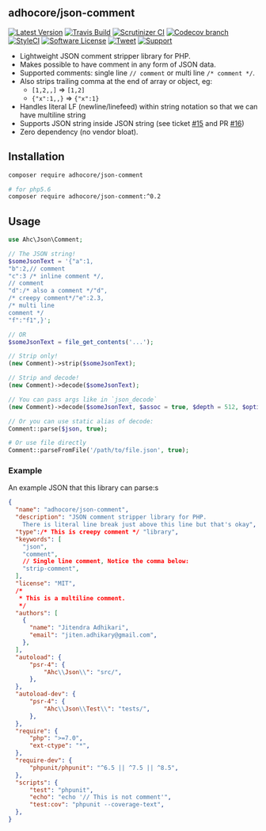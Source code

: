 ## adhocore/json-comment

[![Latest Version](https://img.shields.io/github/release/adhocore/php-json-comment.svg?style=flat-square)](https://github.com/adhocore/php-json-comment/releases)
[![Travis Build](https://img.shields.io/travis/adhocore/php-json-comment/main.svg?style=flat-square)](https://travis-ci.org/adhocore/php-json-comment?branch=main)
[![Scrutinizer CI](https://img.shields.io/scrutinizer/g/adhocore/php-json-comment.svg?style=flat-square)](https://scrutinizer-ci.com/g/adhocore/php-json-comment/?branch=main)
[![Codecov branch](https://img.shields.io/codecov/c/github/adhocore/php-json-comment/main.svg?style=flat-square)](https://codecov.io/gh/adhocore/php-json-comment)
[![StyleCI](https://styleci.io/repos/100117199/shield)](https://styleci.io/repos/100117199)
[![Software License](https://img.shields.io/badge/license-MIT-brightgreen.svg?style=flat-square)](LICENSE)
[![Tweet](https://img.shields.io/twitter/url/http/shields.io.svg?style=social)](https://twitter.com/intent/tweet?text=Flexible+JSON+parser+with+comments+and+newline+support+in+PHP&url=https://github.com/adhocore/php-json-comment&hashtags=php,json,flexible-json,json-comment)
[![Support](https://img.shields.io/static/v1?label=Support&message=%E2%9D%A4&logo=GitHub)](https://github.com/sponsors/adhocore)
<!-- [![Donate 15](https://img.shields.io/badge/donate-paypal-blue.svg?style=flat-square&label=donate+15)](https://www.paypal.me/ji10/15usd)
[![Donate 25](https://img.shields.io/badge/donate-paypal-blue.svg?style=flat-square&label=donate+25)](https://www.paypal.me/ji10/25usd)
[![Donate 50](https://img.shields.io/badge/donate-paypal-blue.svg?style=flat-square&label=donate+50)](https://www.paypal.me/ji10/50usd) -->


- Lightweight JSON comment stripper library for PHP.
- Makes possible to have comment in any form of JSON data.
- Supported comments: single line `// comment` or multi line `/* comment */`.
- Also strips trailing comma at the end of array or object, eg:
    - `[1,2,,]` => `[1,2]`
    - `{"x":1,,}` => `{"x":1}`
- Handles literal LF (newline/linefeed) within string notation so that we can have multiline string
- Supports JSON string inside JSON string (see ticket [#15](https://github.com/adhocore/php-json-comment/issues/15) and PR [#16](https://github.com/adhocore/php-json-comment/pull/16))
- Zero dependency (no vendor bloat).

## Installation
```bash
composer require adhocore/json-comment

# for php5.6
composer require adhocore/json-comment:^0.2
```

## Usage
```php
use Ahc\Json\Comment;

// The JSON string!
$someJsonText = '{"a":1,
"b":2,// comment
"c":3 /* inline comment */,
// comment
"d":/* also a comment */"d",
/* creepy comment*/"e":2.3,
/* multi line
comment */
"f":"f1",}';

// OR
$someJsonText = file_get_contents('...');

// Strip only!
(new Comment)->strip($someJsonText);

// Strip and decode!
(new Comment)->decode($someJsonText);

// You can pass args like in `json_decode`
(new Comment)->decode($someJsonText, $assoc = true, $depth = 512, $options = JSON_BIGINT_AS_STRING);

// Or you can use static alias of decode:
Comment::parse($json, true);

# Or use file directly
Comment::parseFromFile('/path/to/file.json', true);
```

### Example

An example JSON that this library can parse:s

```json
{
  "name": "adhocore/json-comment",
  "description": "JSON comment stripper library for PHP.
    There is literal line break just above this line but that's okay",
  "type":/* This is creepy comment */ "library",
  "keywords": [
    "json",
    "comment",
    // Single line comment, Notice the comma below:
    "strip-comment",
  ],
  "license": "MIT",
  /*
   * This is a multiline comment.
   */
  "authors": [
    {
      "name": "Jitendra Adhikari",
      "email": "jiten.adhikary@gmail.com",
    },
  ],
  "autoload": {
      "psr-4": {
          "Ahc\\Json\\": "src/",
      },
  },
  "autoload-dev": {
      "psr-4": {
          "Ahc\\Json\\Test\\": "tests/",
      },
  },
  "require": {
      "php": ">=7.0",
      "ext-ctype": "*",
  },
  "require-dev": {
      "phpunit/phpunit": "^6.5 || ^7.5 || ^8.5",
  },
  "scripts": {
      "test": "phpunit",
      "echo": "echo '// This is not comment'",
      "test:cov": "phpunit --coverage-text",
  },
}
```
